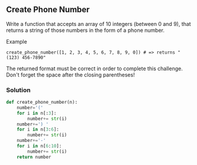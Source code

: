 ## Create Phone Number
Write a function that accepts an array of 10 integers (between 0 and 9), that returns a string of those numbers in the form of a phone number.

Example
```
create_phone_number([1, 2, 3, 4, 5, 6, 7, 8, 9, 0]) # => returns "(123) 456-7890"
```
The returned format must be correct in order to complete this challenge.<br>
Don't forget the space after the closing parentheses!

### Solution
```python
def create_phone_number(n):
    number='('
    for i in n[:3]:
        number+= str(i)
    number+=') '
    for i in n[3:6]:
        number+= str(i)
    number+='-'
    for i in n[6:10]:
        number+= str(i)
    return number
```

